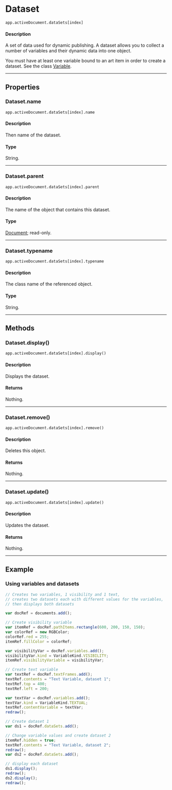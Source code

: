 # Dataset

`app.activeDocument.dataSets[index]`

#### Description

A set of data used for dynamic publishing. A dataset allows you to collect a number of variables and their dynamic data into one object.

You must have at least one variable bound to an art item in order to create a dataset. See the class [Variable](./Variable.md).

---

## Properties

### Dataset.name

`app.activeDocument.dataSets[index].name`

#### Description

Then name of the dataset.

#### Type

String.

---

### Dataset.parent

`app.activeDocument.dataSets[index].parent`

#### Description

The name of the object that contains this dataset.

#### Type

[Document](./Document.md); read-only.

---

### Dataset.typename

`app.activeDocument.dataSets[index].typename`

#### Description

The class name of the referenced object.

#### Type

String.

---

## Methods

### Dataset.display()

`app.activeDocument.dataSets[index].display()`

#### Description

Displays the dataset.

#### Returns

Nothing.

---

### Dataset.remove()

`app.activeDocument.dataSets[index].remove()`

#### Description

Deletes this object.

#### Returns

Nothing.

---

### Dataset.update()

`app.activeDocument.dataSets[index].update()`

#### Description

Updates the dataset.

#### Returns

Nothing.

---

## Example

### Using variables and datasets

```javascript
// Creates two variables, 1 visibility and 1 text,
// creates two datasets each with different values for the variables,
// then displays both datasets

var docRef = documents.add();

// Create visibility variable
var itemRef = docRef.pathItems.rectangle(600, 200, 150, 150);
var colorRef = new RGBColor;
colorRef.red = 255;
itemRef.fillColor = colorRef;

var visibilityVar = docRef.variables.add();
visibilityVar.kind = VariableKind.VISIBILITY;
itemRef.visibilityVariable = visibilityVar;

// Create text variable
var textRef = docRef.textFrames.add();
textRef.contents = "Text Variable, dataset 1";
textRef.top = 400;
textRef.left = 200;

var textVar = docRef.variables.add();
textVar.kind = VariableKind.TEXTUAL;
textRef.contentVariable = textVar;
redraw();

// Create dataset 1
var ds1 = docRef.dataSets.add();

// Change variable values and create dataset 2
itemRef.hidden = true;
textRef.contents = "Text Variable, dataset 2";
redraw();
var ds2 = docRef.dataSets.add();

// display each dataset
ds1.display();
redraw();
ds2.display();
redraw();
```
